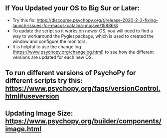 ## If You Updated your OS to Big Sur or Later: 
- Try this fix: https://discourse.psychopy.org/t/release-2020-2-3-fixing-launch-issues-for-macos-catalina-mojave/15886/8
- To update the script so it works on newer OS, you will need to find a way to workaround the Pyglet package, which is used to created the window and configure the monitors.
- It is helpful to use the change log (https://www.psychopy.org/changelog.html) to see how the different versions are updated for each new OS.



## To run different versions of PsychoPy for different scripts try this: https://www.psychopy.org/faqs/versionControl.html#useversion

## Updating Image Size: https://www.psychopy.org/builder/components/image.html
